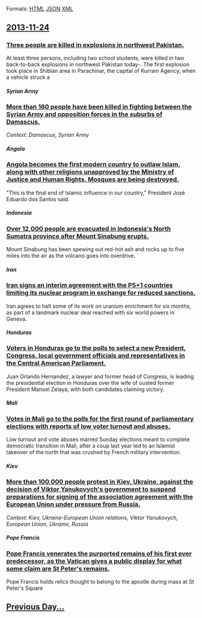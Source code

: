 
Formats: [HTML](2013/11/24/index.html)  [JSON](2013/11/24/index.json)  [XML](2013/11/24/index.xml)  

## [2013-11-24](/news/2013/11/24/index.md)

##### 
### [Three people are killed in explosions in northwest Pakistan. ](/news/2013/11/24/three-people-are-killed-in-explosions-in-northwest-pakistan.md)
At least three persons, including two school students, were killed in two back-to-back explosions in northwest Pakistan today-. The first explosion took place in Shiblan area in Parachinar, the capital of Kurram Agency, when a vehicle struck a

##### Syrian Army
### [More than 160 people have been killed in fighting between the Syrian Army and opposition forces in the suburbs of Damascus. ](/news/2013/11/24/more-than-160-people-have-been-killed-in-fighting-between-the-syrian-army-and-opposition-forces-in-the-suburbs-of-damascus.md)
_Context: Damascus, Syrian Army_

##### Angola
### [Angola becomes the first modern country to outlaw Islam, along with other religions unapproved by the Ministry of Justice and Human Rights. Mosques are being destroyed. ](/news/2013/11/24/angola-becomes-the-first-modern-country-to-outlaw-islam-along-with-other-religions-unapproved-by-the-ministry-of-justice-and-human-rights.md)
&quot;This is the final end of Islamic influence in our country,&quot; President José Eduardo dos Santos said.

##### Indonesia
### [Over 12,000 people are evacuated in Indonesia's North Sumatra province after Mount Sinabung erupts. ](/news/2013/11/24/over-12-000-people-are-evacuated-in-indonesia-s-north-sumatra-province-after-mount-sinabung-erupts.md)
Mount Sinabung has been spewing out red-hot ash and rocks up to five miles into the air as the volcano goes into overdrive.

##### Iran
### [Iran signs an interim agreement with the P5+1 countries limiting its nuclear program in exchange for reduced sanctions. ](/news/2013/11/24/iran-signs-an-interim-agreement-with-the-p5-1-countries-limiting-its-nuclear-program-in-exchange-for-reduced-sanctions.md)
Iran agrees to halt some of its work on uranium enrichment for six months, as part of a landmark nuclear deal reached with six world powers in Geneva.

##### Honduras
### [Voters in Honduras go to the polls to select a new President, Congress, local government officials and representatives in the Central American Parliament. ](/news/2013/11/24/voters-in-honduras-go-to-the-polls-to-select-a-new-president-congress-local-government-officials-and-representatives-in-the-central-americ.md)
Juan Orlando Hernandez, a lawyer and former head of Congress, is leading the presidential election in Honduras over the wife of ousted former President Manuel Zelaya, with both candidates claiming victory.

##### Mali
### [Votes in Mali go to the polls for the first round of parliamentary elections with reports of low voter turnout and abuses. ](/news/2013/11/24/votes-in-mali-go-to-the-polls-for-the-first-round-of-parliamentary-elections-with-reports-of-low-voter-turnout-and-abuses.md)
Low turnout and vote abuses marred Sunday elections meant to complete democratic transition in Mali, after a coup last year led to an Islamist takeover of the north that was crushed by French military intervention.

##### Kiev
### [More than 100,000 people protest in Kiev, Ukraine, against the decision of Viktor Yanukovych's government to suspend preparations for signing of the association agreement with the European Union under pressure from Russia. ](/news/2013/11/24/more-than-100-000-people-protest-in-kiev-ukraine-against-the-decision-of-viktor-yanukovych-s-government-to-suspend-preparations-for-signin.md)
_Context: Kiev, Ukraine-European Union relations, Viktor Yanukovych, European Union, Ukraine, Russia_

##### Pope Francis
### [Pope Francis venerates the purported remains of his first ever predecessor, as the Vatican gives a public display for what some claim are St Peter's remains. ](/news/2013/11/24/pope-francis-venerates-the-purported-remains-of-his-first-ever-predecessor-as-the-vatican-gives-a-public-display-for-what-some-claim-are-st.md)
Pope Francis holds relics thought to belong to the apostle during mass at St Peter&#x27;s Square

## [Previous Day...](/news/2013/11/23/index.md)

